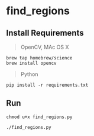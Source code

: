 # find_regions


## Install Requirements

> OpenCV, MAc OS X

~~~
brew tap homebrew/science
brew install opencv
~~~

> Python

~~~
pip install -r requirements.txt
~~~

## Run

~~~
chmod u+x find_regions.py

./find_regions.py
~~~
